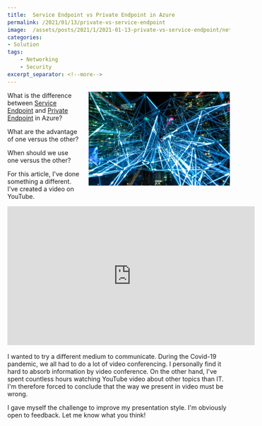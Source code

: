 ```yaml
---
title:  Service Endpoint vs Private Endpoint in Azure
permalink: /2021/01/13/private-vs-service-endpoint
image:  /assets/posts/2021/1/2021-01-13-private-vs-service-endpoint/networking.jpg
categories:
- Solution
tags:
    - Networking
    - Security
excerpt_separator: <!--more-->
---
```

<img style="float:right;padding-left:20px;" title="From pexels.com" src="/assets/posts/2021/1/2021-01-13-private-vs-service-endpoint/networking.jpg" />

What is the difference between [Service Endpoint](https://docs.microsoft.com/en-us/azure/virtual-network/virtual-network-service-endpoints-overview) and [Private Endpoint](https://docs.microsoft.com/en-us/azure/private-link/private-endpoint-overview) in Azure?

What are the advantage of one versus the other?

When should we use one versus the other?

For this article, I've done something a different.  I've created a video on YouTube.

<!--more-->

<iframe width="560" height="315" src="https://www.youtube.com/embed/wmVK-pc28Ck" frameborder="0" allow="accelerometer; autoplay; clipboard-write; encrypted-media; gyroscope; picture-in-picture" allowfullscreen></iframe>

I wanted to try a different medium to communicate.  During the Covid-19 pandemic, we all had to do a lot of video conferencing.  I personally find it hard to absorb information by video conference.  On the other hand, I've spent countless hours watching YouTube video about other topics than IT.  I'm therefore forced to conclude that the way we present in video must be wrong.

I gave myself the challenge to improve my presentation style.  I'm obviously open to feedback.  Let me know what you think!
